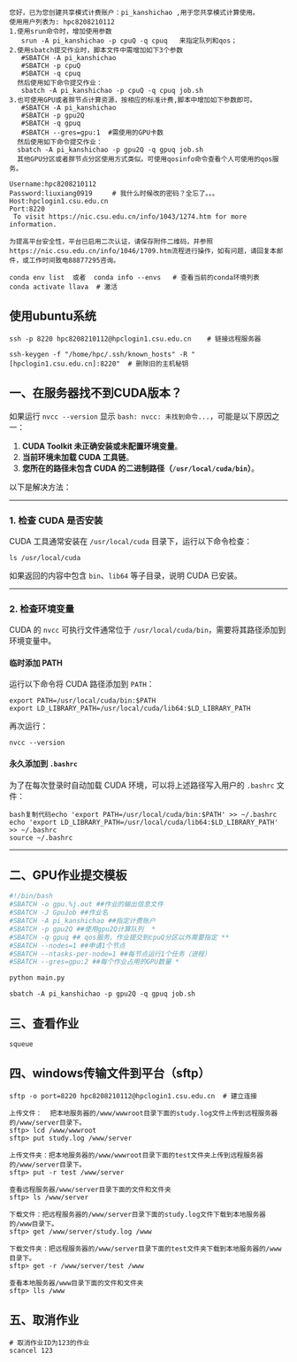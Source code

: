 ```
您好，已为您创建共享模式计费账户：pi_kanshichao ,用于您共享模式计算使用。
使用用户列表为: hpc8208210112
1.使用srun命令时，增加使用参数
   srun -A pi_kanshichao -p cpuQ -q cpuq   来指定队列和qos；
2.使用sbatch提交作业时，脚本文件中需增加如下3个参数
   #SBATCH -A pi_kanshichao 
   #SBATCH -p cpuQ
   #SBATCH -q cpuq
  然后使用如下命令提交作业：
   sbatch -A pi_kanshichao -p cpuQ -q cpuq job.sh
3.也可使用GPU或者胖节点计算资源，按相应的标准计费,脚本中增加如下参数即可。
   #SBATCH -A pi_kanshichao 
   #SBATCH -p gpu2Q
   #SBATCH -q gpuq
   #SBATCH --gres=gpu:1  #需使用的GPU卡数
  然后使用如下命令提交作业：
  sbatch -A pi_kanshichao -p gpu2Q -q gpuq job.sh
  其他GPU分区或者胖节点分区使用方式类似。可使用qosinfo命令查看个人可使用的qos服务。
```

```
Username:hpc8208210112
Password:liuxiang0919     # 我什么时候改的密码？全忘了。。。
Host:hpclogin1.csu.edu.cn
Port:8220
 To visit https://nic.csu.edu.cn/info/1043/1274.htm for more information.

为提高平台安全性，平台已启用二次认证，请保存附件二维码，并参照https://nic.csu.edu.cn/info/1046/1709.htm流程进行操作，如有问题，请回复本邮件，或工作时间致电88877295咨询。
```

```
conda env list  或者  conda info --envs   # 查看当前的conda环境列表
conda activate llava  # 激活
```



## 使用ubuntu系统

```
ssh -p 8220 hpc8208210112@hpclogin1.csu.edu.cn    # 链接远程服务器

ssh-keygen -f "/home/hpc/.ssh/known_hosts" -R "[hpclogin1.csu.edu.cn]:8220"  # 删除旧的主机秘钥
```



## 一、在服务器找不到CUDA版本？

如果运行 `nvcc --version` 显示 `bash: nvcc: 未找到命令...`，可能是以下原因之一：

1. **CUDA Toolkit 未正确安装或未配置环境变量**。
2. **当前环境未加载 CUDA 工具链**。
3. **您所在的路径未包含 CUDA 的二进制路径（`/usr/local/cuda/bin`）**。

以下是解决方法：

------

### **1. 检查 CUDA 是否安装**

CUDA 工具通常安装在 `/usr/local/cuda` 目录下，运行以下命令检查：

```
ls /usr/local/cuda
```

如果返回的内容中包含 `bin`、`lib64` 等子目录，说明 CUDA 已安装。

------

### **2. 检查环境变量**

CUDA 的 `nvcc` 可执行文件通常位于 `/usr/local/cuda/bin`，需要将其路径添加到环境变量中。

#### **临时添加 PATH**

运行以下命令将 CUDA 路径添加到 `PATH`：

```
export PATH=/usr/local/cuda/bin:$PATH
export LD_LIBRARY_PATH=/usr/local/cuda/lib64:$LD_LIBRARY_PATH
```

再次运行：

```
nvcc --version
```

#### **永久添加到 `.bashrc`**

为了在每次登录时自动加载 CUDA 环境，可以将上述路径写入用户的 `.bashrc` 文件：

```
bash复制代码echo 'export PATH=/usr/local/cuda/bin:$PATH' >> ~/.bashrc
echo 'export LD_LIBRARY_PATH=/usr/local/cuda/lib64:$LD_LIBRARY_PATH' >> ~/.bashrc
source ~/.bashrc
```

------

## 二、GPU作业提交模板

```bash
#!/bin/bash
#SBATCH -o gpu.%j.out ##作业的输出信息文件
#SBATCH -J GpuJob ##作业名
#SBATCH -A pi_kanshichao ##指定计费账户
#SBATCH -p gpu2Q ##使用gpu2Q计算队列  *
#SBATCH -q gpuq ## qos服务，作业提交到cpuQ分区以外需要指定 **
#SBATCH --nodes=1 ##申请1个节点
#SBATCH --ntasks-per-node=1 ##每节点运行1个任务（进程）
#SBATCH --gres=gpu:2 ##每个作业占用的GPU数量 *

python main.py
```

```
sbatch -A pi_kanshichao -p gpu2Q -q gpuq job.sh
```

## 三、查看作业

```
squeue
```

## 四、windows传输文件到平台（sftp）

```
sftp -o port=8220 hpc8208210112@hpclogin1.csu.edu.cn  # 建立连接

上传文件：  把本地服务器的/www/wwwroot目录下面的study.log文件上传到远程服务器的/www/server目录下。
sftp> lcd /www/wwwroot
sftp> put study.log /www/server

上传文件夹：把本地服务器的/www/wwwroot目录下面的test文件夹上传到远程服务器的/www/server目录下。
sftp> put -r test /www/server

查看远程服务器/www/server目录下面的文件和文件夹
sftp> ls /www/server

下载文件：把远程服务器的/www/server目录下面的study.log文件下载到本地服务器的/www目录下。
sftp> get /www/server/study.log /www

下载文件夹：把远程服务器的/www/server目录下面的test文件夹下载到本地服务器的/www目录下。
sftp> get -r /www/server/test /www

查看本地服务器/www目录下面的文件和文件夹
sftp> lls /www
```

## 五、取消作业

```
# 取消作业ID为123的作业
scancel 123
```

